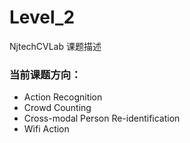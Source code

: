 # Level_2

NjtechCVLab 课题描述  

### 当前课题方向：
+ Action Recognition
+ Crowd Counting
+ Cross-modal Person Re-identification
+ Wifi Action
